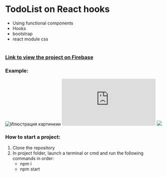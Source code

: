 # TodoList on React hooks</br>
* Using functional components
* Hooks
* bootstrap
* react module css </br></br>

### <a href="https://todolist-onfunctional.web.app/">Link to view the project on Firebase</a>

### Example: </br>
![Илюстрация картинкии](https://github.com/maxxtron/project-photo/blob/main/Functional-Todo.png)
![Илюстрация картинкии](https://files.fm/thumb_show.php?i=tvdtdmbur)
<a href="https://files.fm/u/zs54jzr6c#/view/Functional-Todo.png"><img src="https://files.fm/thumb_show.php?i=tvdtdmbur"></a>

### How to start a project:
1. Clone the repository
2. In project folder, launch a terminal or cmd and run the following commands in order:
   * npm i
   * npm start
